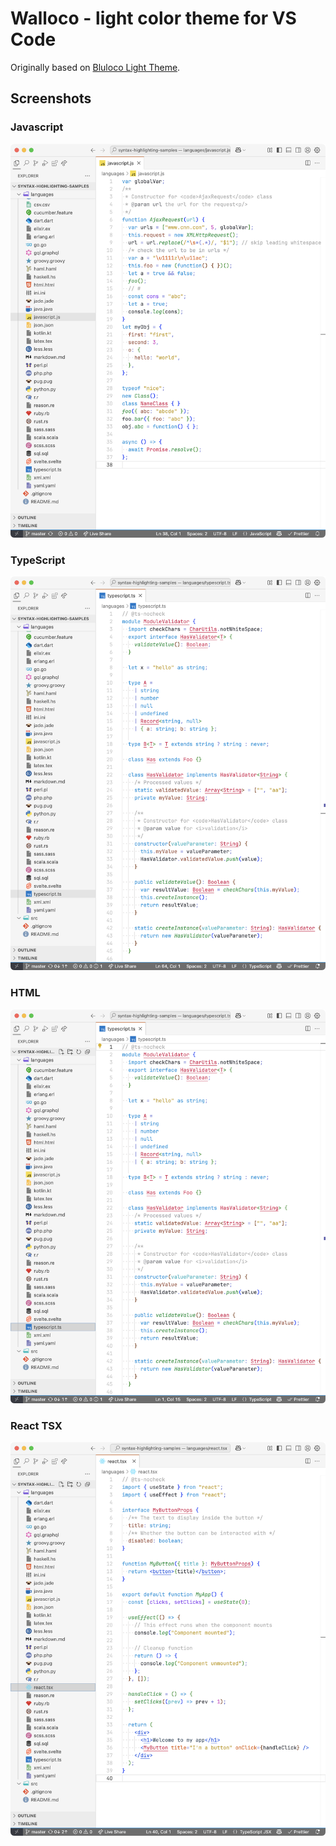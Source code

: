 # Walloco - light color theme for VS Code

Originally based on [Bluloco Light Theme](https://github.com/uloco/theme-bluloco-light/tree/main).

## Screenshots

### Javascript

![javascript](screenshots/javascript.png)

### TypeScript

![typescript](screenshots/typescript.png)

### HTML

![html](screenshots/html.png)

### React TSX

![react](screenshots/react.png)
